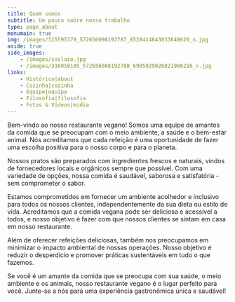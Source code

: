 ```yaml
---
title: Quem somos
subtitle: Um pouco sobre nosso trabalho
type: page_about
menumain: true
img: /images/315595379_572656098192787_8528414643833640620_n.jpg
aside: true
side_images:
    - /images/soslaio.jpg
    - /images/316059105_572656088192788_6905929026821906216_n.jpg
links:
    - Histórico|about
    - Cozinha|cozinha
    - Equipe|equipe
    - Filosofia|filosofia
    - Fotos & Vídeos|midia
---
```


Bem-vindo ao nosso restaurante vegano! Somos uma equipe de amantes da comida que se preocupam com o meio ambiente, a saúde e o bem-estar animal. Nós acreditamos que cada refeição é uma oportunidade de fazer uma escolha positiva para o nosso corpo e para o planeta.

Nossos pratos são preparados com ingredientes frescos e naturais, vindos de fornecedores locais e orgânicos sempre que possível. Com uma variedade de opções, nossa comida é saudável, saborosa e satisfatória - sem comprometer o sabor.

Estamos comprometidos em fornecer um ambiente acolhedor e inclusivo para todos os nossos clientes, independentemente da sua dieta ou estilo de vida. Acreditamos que a comida vegana pode ser deliciosa e acessível a todos, e nosso objetivo é fazer com que nossos clientes se sintam em casa em nosso restaurante.

Além de oferecer refeições deliciosas, também nos preocupamos em minimizar o impacto ambiental de nossas operações. Nosso objetivo é reduzir o desperdício e promover práticas sustentáveis ​​em tudo o que fazemos.

Se você é um amante da comida que se preocupa com sua saúde, o meio ambiente e os animais, nosso restaurante vegano é o lugar perfeito para você. Junte-se a nós para uma experiência gastronômica única e saudável!